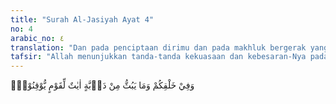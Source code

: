 ```yaml
---
title: "Surah Al-Jasiyah Ayat 4"
no: 4
arabic_no: ٤
translation: "Dan pada penciptaan dirimu dan pada makhluk bergerak yang bernyawa yang bertebaran (di bumi) terdapat tanda-tanda (kebesaran Allah) untuk kaum yang meyakini,"
tafsir: "Allah menunjukkan tanda-tanda kekuasaan dan kebesaran-Nya pada kejadian manusia sendiri dan pada penciptaan binatang yang beraneka ragam jenis dan bentuknya.\n\nManusia diciptakan Allah dari unsur-unsur yang terdapat di dalam tanah. Berbagai zat yang terdiri dari karbohidrat, protein, zat lemak, zat gula, berbagai macam garam, berbagai macam vitamin, zat besi, dan sebagainya terkumpul dalam tubuh manusia, melalui makanan dan minuman yang berasal dari tumbuh-tumbuhan dan hewan. Tumbuh-tumbuhan dan hewan itu semua berasal dari tanah. Allah berfirman:\n\nDan di antara tanda-tanda (kebesaran)-Nya ialah Dia menciptakan kamu dari tanah, kemudian tiba-tiba kamu (menjadi) manusia yang berkembang biak. (ar-Rum/30: 20)\n\nSebagian dari zat yang dimakan manusia itu ada yang menjadi spermatozoa pada diri laki-laki dan ovum pada diri perempuan. Sperma dan ovum itu bertemu, pada saat terjadinya senggama antara laki-laki dan perempuan. Dengan demikian terjadilah pembuahan. Benih itu makin lama makin besar. Empatpuluh hari kemudian, terbentuklah jaringan-jaringan yang dipenuhi pembuluh-pembuluh darah. Empatpuluh hari kemudian, terlihatlah calon janin yang berbentuk seperti darah yang mengental. Kemudian setelah empatpuluh hari terbentuklah janin yang melekat pada dinding rahim. Pada saat itulah, mulai terlihat tanda-tanda kehidupan dan jantung bayi itu mulai berdenyut. Denyut jantung bayi itu telah dapat didengar apabila orang menempelkan telinganya ke bagian perut ibu yang sedang mengandung. Sejak terjadinya pembuahan dalam kandungan ibu sampai kepada terlihatnya tanda-tanda kehidupan, diperlukan waktu empat bulan. Lima bulan sepuluh hari setelah itu, lahirlah janin dari kandungan. Sejak itulah bayi itu bernapas dengan paru-parunya yang telah mulai bekerja, dan sejak itu pula ia berangsur-angsur melepaskan diri dari ketergantungannya kepada orang tuanya, terutama kepada ibunya. Dia telah diberi akal, perasaan dan kemampuan bekerja sehingga dengan kemampuan yang diberikan itu, ia telah dapat melaksanakan tugas hidupnya sebagai khalifah Allah di muka bumi. Akhirnya ia menjadi tua dan meninggal dunia.\n\nPenciptaan manusia Allah jelaskan dalam firman-Nya:\n\nDialah yang menciptakanmu dari tanah, kemudian dari setetes mani, lalu dari segumpal darah, kemudian kamu dilahirkan sebagai seorang anak, kemudian dibiarkan kamu sampai dewasa, lalu menjadi tua. Tetapi di antara kamu ada yang dimatikan sebelum itu. (Kami perbuat demikian) agar kamu sampai kepada kurun waktu yang ditentukan, agar kamu mengerti. (Gafir/40: 67)\n\nDengan memperhatikan proses penciptaan manusia, bagaimana sulit dan ruwetnya hukum-hukum yang berlaku dalam penciptaan itu, orang yang sadar akan mengakui kekuasaan dan keagungan Allah, Tuhan Yang Maha Esa.\n\nAllah menunjukkan juga tanda-tanda kekuasaan dan keagungan-Nya yang terdapat pada kejadian dan kehidupan binatang melata yang beraneka ragam, jenis, macamnya, dan cara-cara kehidupannya. Dengan memperhatikan bentuknya, orang dapat membedakan binatang. Ada binatang yang beruas tulang belakang yang dalam Ilmu Hayat disebut \"vertebrata\", ada yang tidak beruas tulang belakang (invertebrata). Binatang yang beruas tulang belakang dibagi atas beberapa bagian seperti mamalia (binatang menyusui), jenis burung (aves), jenis binatang melata (reptilia), jenis binatang yang hidup di darat dan di air (amphibia), jenis ikan (pisces).\n\nBinatang yang tidak beruas tulang belakang dibeda-bedakan lagi menjadi beberapa bahagian seperti binatang berkutu (insektifora), binatang lunak (mollusca), hingga binatang yang bersel satu (protozoa). Tiap-tiap jenis dan macam binatang itu mempunyai hukum-hukum dan ketentuan-ketentuan sendiri-sendiri yang disusun dengan rapi seperti cara hidup, makanannya, cara berkembang biak, cara mempertahankan hidup, sampai kepada keagungan dan faedahnya. Dan hal-hal yang diterangkan itu akan menjadi i'tibar dan pelajaran bagi orang-orang yang mau berpikir dan ingin mengetahui betapa Maha Tingginya Ilmu penciptanya; dengan demikian, akan memperkuat iman di hatinya."
---
```

وَفِيْ خَلْقِكُمْ وَمَا يَبُثُّ مِنْ دَاۤبَّةٍ اٰيٰتٌ لِّقَوْمٍ يُّوْقِنُوْنَۙ